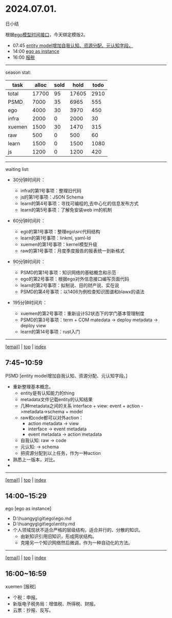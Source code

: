 # 2024.07.01.
日小结  

<a id="top"></a>
根据[ego模型时间接口](https://gitee.com/hyg/blog/blob/master/timeflow.md)，今天绑定模版2。

<a id="index"></a>
- 07:45	[entity model增加自我认知、资源分配、元认知字段。](#20240701074500)  
- 14:00	[ego as instance](#20240701140000)  
- 16:00	[报税](#20240701160000)  

---
season stat:

| task | alloc | sold | hold | todo |
| --- | --- | --- | --- | --- |
| total | 17700 | 95 | 17605 | 2910 |
| PSMD | 7000 | 35 | 6965 | 555 |
| ego | 4000 | 30 | 3970 | 450 |
| infra | 2000 | 0 | 2000 | 30 |
| xuemen | 1500 | 30 | 1470 | 315 |
| raw | 500 | 0 | 500 | 60 |
| learn | 1500 | 0 | 1500 | 1080 |
| js | 1200 | 0 | 1200 | 420 |

---

waiting list:


- 30分钟时间片：
  - infra的第1号事项：整理旧代码
  - js的第1号事项：JSON Schema
  - learn的第4号事项：寻找可编程的,去中心化的信息发布方式
  - learn的第5号事项：了解免安装web im的机制

- 60分钟时间片：
  - ego的第1号事项：整理ego\src代码结构
  - learn的第1号事项：linkml, yaml-ld
  - xuemen的第1号事项：kernel模型升级
  - raw的第1号事项：月度季度报告的报表统一到新格式

- 90分钟时间片：
  - PSMD的第1号事项：知识网络的基础概念和示范
  - ego的第2号事项：根据ego对外信息接口编写页面代码
  - learn的第2号事项：拟制说、目的财产说、实在说
  - PSMD的第4号事项：以1406为例检查知识图谱和blawx的语法

- 195分钟时间片：
  - xuemen的第2号事项：重新设计S2状态下的学门基本管理制度
  - PSMD的第3号事项：term + COM matedata -> deploy metadata -> deploy view
  - learn的第14号事项：rust入门

---

<a href="mailto:huangyg@mars22.com?subject=关于2024.07.01.[entity model增加自我认知、资源分配、元认知字段。]任务&body=日期: 20240701%0D%0A序号: 0%0D%0A手稿:../../draft/2024/07/20240701074500.md%0D%0A---请勿修改邮件主题及以上内容 从下一行开始写您的想法---%0D%0A">[email]</a> | [top](#top) | [index](#index)
<a id="20240701074500"></a>
## 7:45~10:59
PSMD  [entity model增加自我认知、资源分配、元认知字段。]

- 重新整理基本概念。
    - entity是有认知能力的thing
    - metadata文件记载entity的认知结果
    - 几种metadata之间的关系  interface  + view: event + action ->metadata->schema + model
    - raw和code都可以对外action：
        - action metadata -> view
        - interface -> event metadata
        - event metadata -> action metadata
    - 自我认知: raw -> code
    - 元认知:  -> schema
    - 把资源分配到以上任务，作为一种action
- 熟悉上一版本，对比。
- 

---

<a href="mailto:huangyg@mars22.com?subject=关于2024.07.01.[ego as instance]任务&body=日期: 20240701%0D%0A序号: 1%0D%0A手稿:../../draft/2024/07/20240701140000.md%0D%0A---请勿修改邮件主题及以上内容 从下一行开始写您的想法---%0D%0A">[email]</a> | [top](#top) | [index](#index)
<a id="20240701140000"></a>
## 14:00~15:29
ego  [ego as instance]

- D:\huangyg\git\ego\ego.md
- D:\huangyg\git\ego\entity.md
- 个人领域现状不适合严格的层级结构，适合并行的、分散的知识。
    - 由新知识引用旧知识，形成网状结构。
    - 克隆另一个知识网络然后微调，作为一种自动化的方法。

---

<a href="mailto:huangyg@mars22.com?subject=关于2024.07.01.[报税]任务&body=日期: 20240701%0D%0A序号: 2%0D%0A手稿:../../draft/2024/07/20240701160000.md%0D%0A---请勿修改邮件主题及以上内容 从下一行开始写您的想法---%0D%0A">[email]</a> | [top](#top) | [index](#index)
<a id="20240701160000"></a>
## 16:00~16:59
xuemen  [报税]

- 个税：申报。
- 新版电子税务局：增值税、所得税、财报。
- 云票：抄报、反写。
